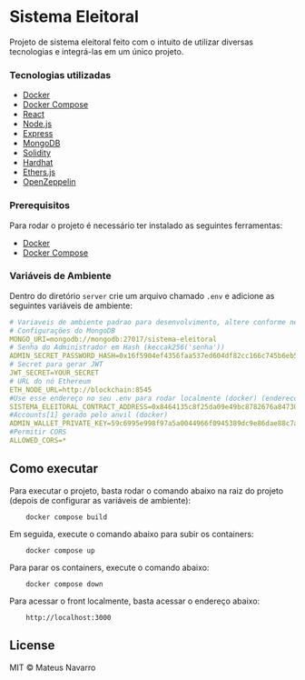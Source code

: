 # Sistema Eleitoral

Projeto de sistema eleitoral feito com o intuito de utilizar diversas tecnologias e integrá-las em um único projeto.

<h3>Tecnologias utilizadas</h3>

- [Docker](https://www.docker.com/)
- [Docker Compose](https://docs.docker.com/compose/)
- [React](https://pt-br.reactjs.org/)
- [Node.js](https://nodejs.org/en/)
- [Express](https://expressjs.com/pt-br/)
- [MongoDB](https://www.mongodb.com/pt-br)
- [Solidity](https://docs.soliditylang.org/en/v0.8.20/)
- [Hardhat](https://hardhat.org/)
- [Ethers.js](https://docs.ethers.io/v6/)
- [OpenZeppelin](https://docs.openzeppelin.com/contracts/5.x/)

<h3>Prerequisitos</h3>

Para rodar o projeto é necessário ter instalado as seguintes ferramentas:

- [Docker](https://www.docker.com/)
- [Docker Compose](https://docs.docker.com/compose/)

<h3>Variáveis de Ambiente</h2>

Dentro do diretório `server` crie um arquivo chamado `.env` e adicione as seguintes variáveis de ambiente:

```yaml
# Variaveis de ambiente padrao para desenvolvimento, altere conforme necessario
# Configurações do MongoDB
MONGO_URI=mongodb://mongodb:27017/sistema-eleitoral
# Senha do Administrador em Hash (keccak256('senha'))
ADMIN_SECRET_PASSWORD_HASH=0x16f5904ef4356faa537ed604df82cc166c745b6eb53cf294522189f657d09ca2
# Secret para gerar JWT
JWT_SECRET=YOUR_SECRET
# URL do nó Ethereum
ETH_NODE_URL=http://blockchain:8545
#Use esse endereço no seu .env para rodar localmente (docker) (endereco de contrato deterministico gerado pelo anvil)
SISTEMA_ELEITORAL_CONTRACT_ADDRESS=0x8464135c8f25da09e49bc8782676a84730c318bc
#Accounts[1] gerado pelo anvil (docker)
ADMIN_WALLET_PRIVATE_KEY=59c6995e998f97a5a0044966f0945389dc9e86dae88c7a8412f4603b6b78690d
#Permitir CORS
ALLOWED_CORS=*

```
## Como executar

Para executar o projeto, basta rodar o comando abaixo na raiz do projeto (depois de configurar as variáveis de ambiente):
    
```
    docker compose build

```

Em seguida, execute o comando abaixo para subir os containers:

```
    docker compose up
```

Para parar os containers, execute o comando abaixo:

```
    docker compose down
```

Para acessar o front localmente, basta acessar o endereço abaixo:

```
    http://localhost:3000
```



## License

MIT © Mateus Navarro
